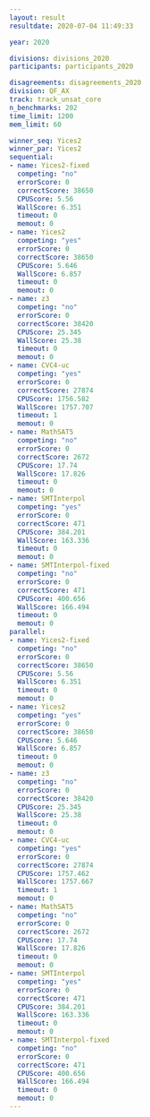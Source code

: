 ```yaml
---
layout: result
resultdate: 2020-07-04 11:49:33

year: 2020

divisions: divisions_2020
participants: participants_2020

disagreements: disagreements_2020
division: QF_AX
track: track_unsat_core
n_benchmarks: 202
time_limit: 1200
mem_limit: 60

winner_seq: Yices2
winner_par: Yices2
sequential:
- name: Yices2-fixed
  competing: "no"
  errorScore: 0
  correctScore: 38650
  CPUScore: 5.56
  WallScore: 6.351
  timeout: 0
  memout: 0
- name: Yices2
  competing: "yes"
  errorScore: 0
  correctScore: 38650
  CPUScore: 5.646
  WallScore: 6.857
  timeout: 0
  memout: 0
- name: z3
  competing: "no"
  errorScore: 0
  correctScore: 38420
  CPUScore: 25.345
  WallScore: 25.38
  timeout: 0
  memout: 0
- name: CVC4-uc
  competing: "yes"
  errorScore: 0
  correctScore: 27874
  CPUScore: 1756.582
  WallScore: 1757.707
  timeout: 1
  memout: 0
- name: MathSAT5
  competing: "no"
  errorScore: 0
  correctScore: 2672
  CPUScore: 17.74
  WallScore: 17.826
  timeout: 0
  memout: 0
- name: SMTInterpol
  competing: "yes"
  errorScore: 0
  correctScore: 471
  CPUScore: 384.201
  WallScore: 163.336
  timeout: 0
  memout: 0
- name: SMTInterpol-fixed
  competing: "no"
  errorScore: 0
  correctScore: 471
  CPUScore: 400.656
  WallScore: 166.494
  timeout: 0
  memout: 0
parallel:
- name: Yices2-fixed
  competing: "no"
  errorScore: 0
  correctScore: 38650
  CPUScore: 5.56
  WallScore: 6.351
  timeout: 0
  memout: 0
- name: Yices2
  competing: "yes"
  errorScore: 0
  correctScore: 38650
  CPUScore: 5.646
  WallScore: 6.857
  timeout: 0
  memout: 0
- name: z3
  competing: "no"
  errorScore: 0
  correctScore: 38420
  CPUScore: 25.345
  WallScore: 25.38
  timeout: 0
  memout: 0
- name: CVC4-uc
  competing: "yes"
  errorScore: 0
  correctScore: 27874
  CPUScore: 1757.462
  WallScore: 1757.667
  timeout: 1
  memout: 0
- name: MathSAT5
  competing: "no"
  errorScore: 0
  correctScore: 2672
  CPUScore: 17.74
  WallScore: 17.826
  timeout: 0
  memout: 0
- name: SMTInterpol
  competing: "yes"
  errorScore: 0
  correctScore: 471
  CPUScore: 384.201
  WallScore: 163.336
  timeout: 0
  memout: 0
- name: SMTInterpol-fixed
  competing: "no"
  errorScore: 0
  correctScore: 471
  CPUScore: 400.656
  WallScore: 166.494
  timeout: 0
  memout: 0
---
```

